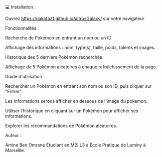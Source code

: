 💻 Installation :

Ouvrez https://dakotaz1.github.io/altrosGalaxy/ sur votre navigateur


Fonctionnalités :

Recherche de Pokémon en entrant un nom ou un ID.

Affichage des informations : nom, type(s), taille, poids, talents et images.

Historique des 5 derniers Pokémon recherchés.

Affichage de 5 Pokémon aléatoires à chaque rafraîchissement de la page.


Guide d'utilisation :

Rechercher un Pokémon en entrant son nom ou son ID, puis cliquer sur "Entrer".

Les Informations serons afficher en dessous de l'image du pokemon.

Utiliser l’historique en cliquant sur un Pokémon pour afficher ses informations.

Explorer les recommandations de Pokémon aléatoires.

Auteur : 

Amine Ben Omrane Étudiant en M2I L3 à École Pratique de Luminy à Marseille.



